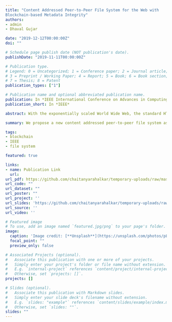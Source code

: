 ```yaml
---
title: "Content Addressed Peer-to-Peer File System for the Web with
Blockchain-based Metadata Integrity"
authors: 
- admin
- Dhaval Gujar

date: "2019-12-12T00:00:00Z"
doi: ""

# Schedule page publish date (NOT publication's date).
publishDate: "2019-11-11T00:00:00Z"

# Publication type.
# Legend: 0 = Uncategorized; 1 = Conference paper; 2 = Journal article;
# 3 = Preprint / Working Paper; 4 = Report; 5 = Book; 6 = Book section;
# 7 = Thesis; 8 = Patent
publication_types: ["1"]

# Publication name and optional abbreviated publication name.
publication: In *IEEE International Conference on Advances in Computing,Communication and Control*
publication_short: In *IEEE*

abstract: With the exponentially scaled World Wide Web, the standard HTTP protocol has started showing its limitations. With an increased amount of data duplication & accidental deletion of files on the Internet, the P2P file system called IPFS completely changes the way files are stored. IPFS is a file storage protocol allowing files to be stored on decentralized systems. In the HTTP client-server protocol, files are downloaded has from a single source. With files stored on a decentralized network, IPFS allows packet retrieval from multiple sources, simultaneously saving considerable bandwidth. IPFS uses a content-addressed block storage model with content-addressed hyperlinks. Large amounts of data can is addressable with IPFS with the immutable and permanent IPFS links with meta-data stored as Blockchain transactions. This timestamps and secures the data, instead of having to put it on the chain itself. Our paper proposes a model to use the decentralized file storage system of IPFS, and the integrity preservation properties of the Blockchain, to store and distribute data on the Web.

summary: We propose a new content addressed peer-to-peer file system as a replacement to the bloated HTTP protocol assisted with the robust preservation properties of Blockchain.

tags:
- blockchain
- IEEE 
- file system

featured: true

links:
- name: Publication Link
  url: 
url_pdf: https://github.com/chaitanyarahalkar/temporary-uploads/raw/master/IEEE%20Conference-%2020:11:19.pdf
url_code: ""
url_dataset: ""
url_poster: ""
url_project: ''
url_slides: 'https://github.com/chaitanyarahalkar/temporary-uploads/raw/master/COMP_26_87_Presentation.pdf'
url_source: ''
url_video: ''

# Featured image
# To use, add an image named `featured.jpg/png` to your page's folder. 
image:
  caption: 'Image credit: [**Unsplash**](https://unsplash.com/photos/pLCdAaMFLTE)'
  focal_point: ""
  preview_only: false

# Associated Projects (optional).
#   Associate this publication with one or more of your projects.
#   Simply enter your project's folder or file name without extension.
#   E.g. `internal-project` references `content/project/internal-project/index.md`.
#   Otherwise, set `projects: []`.
projects: []

# Slides (optional).
#   Associate this publication with Markdown slides.
#   Simply enter your slide deck's filename without extension.
#   E.g. `slides: "example"` references `content/slides/example/index.md`.
#   Otherwise, set `slides: ""`.
slides: ""
---
```


